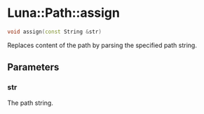 # Luna::Path::assign

```c++
void assign(const String &str)
```

Replaces content of the path by parsing the specified path string. 



## Parameters
### str
The path string. 

